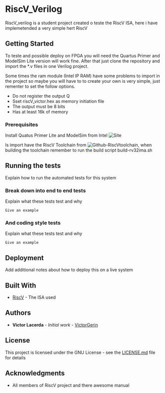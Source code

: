 # RiscV_Verilog

RiscV_verilog is a student project created o teste the RiscV ISA, here i have implemetended a very simple hert RiscV

## Getting Started

To teste and possible deploy on FPGA you will need the Quartus Primer and ModelSim Lite version will work fine. After that just clone the repository and import the *.v files in one Verilog project.

Some times the ram module (Intel IP RAM) have some problems to import in the project so maybe you will have to to create your own is very simple, just rementer to set the follow options.

* Do not register the output Q
* Sset riscV_victor.hex as memory initiation file
* The output must be 8 bits
* Has at least 16k of memory

### Prerequisites

Install Quatus Primer Lite and ModelSim from Intel ![Site](https://fpgasoftware.intel.com/?edition=lite)

Is import have the RiscV Toolchain from ![Github-RiscVtoolchain](https://github.com/riscv/riscv-gnu-toolchain), when building the toolchain remember to run the build script build-rv32ima.sh

## Running the tests

Explain how to run the automated tests for this system

### Break down into end to end tests

Explain what these tests test and why

```
Give an example
```

### And coding style tests

Explain what these tests test and why

```
Give an example
```

## Deployment

Add additional notes about how to deploy this on a live system

## Built With

* [RiscV](https://github.com/riscv/riscv-gnu-toolchain) - The ISA used

## Authors

* **Victor Lacerda** - *Initial work* - [VictorGerin](https://github.com/VictorGerin)

## License

This project is licensed under the GNU License - see the [LICENSE.md](LICENSE.md) file for details

## Acknowledgments

* All members of RiscV project and there awesome manual
